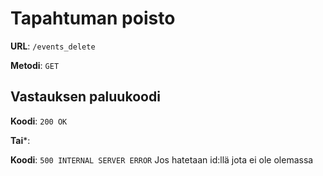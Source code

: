 # Tapahtuman poisto

**URL**: `/events_delete`

**Metodi**: `GET`

## Vastauksen paluukoodi

**Koodi**: `200 OK`

**Tai***:

**Koodi**: `500 INTERNAL SERVER ERROR` 
Jos hatetaan id:llä jota ei ole olemassa
